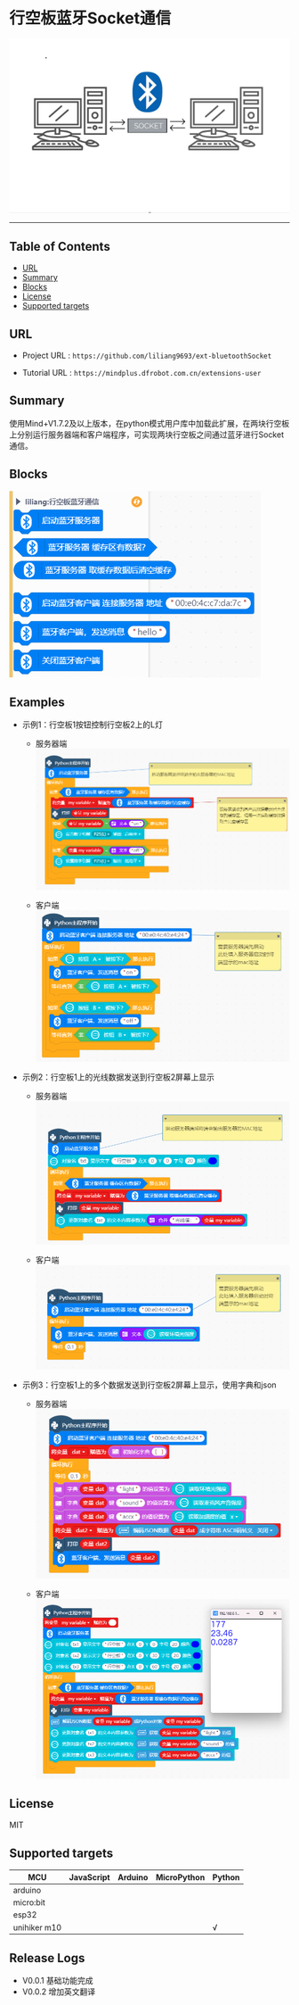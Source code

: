 # 行空板蓝牙Socket通信



![](./python/_images/featured.png)

---------------------------------------------------------

## Table of Contents

* [URL](#url)
* [Summary](#summary)
* [Blocks](#blocks)
* [License](#license)
* [Supported targets](#Supportedtargets)

## URL
* Project URL : ```https://github.com/liliang9693/ext-bluetoothSocket```

* Tutorial URL : ```https://mindplus.dfrobot.com.cn/extensions-user```

    

 


## Summary
使用Mind+V1.7.2及以上版本，在python模式用户库中加载此扩展，在两块行空板上分别运行服务器端和客户端程序，可实现两块行空板之间通过蓝牙进行Socket通信。

## Blocks

![](./python/_images/blocks.png)



## Examples
- 示例1：行空板1按钮控制行空板2上的L灯
    - 服务器端  
    ![](./python/_images/examples0.png)  

    - 客户端  
    ![](./python/_images/examples1.png)  

- 示例2：行空板1上的光线数据发送到行空板2屏幕上显示

    - 服务器端  
    ![](./python/_images/examples3.png)  

    - 客户端  
    ![](./python/_images/examples4.png)  

- 示例3：行空板1上的多个数据发送到行空板2屏幕上显示，使用字典和json

    - 服务器端  
    ![](./python/_images/examples5.png)  

    - 客户端  
    ![](./python/_images/examples6.png)  


## License

MIT

## Supported targets

MCU                | JavaScript    | Arduino   | MicroPython    | Python 
------------------ | :----------: | :----------: | :---------: | -----
arduino        |             |              |             | 
micro:bit        |             |              |             | 
esp32        |             |              |             | 
unihiker m10       |             |              |             | √

## Release Logs

* V0.0.1  基础功能完成
* V0.0.2  增加英文翻译
